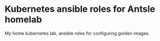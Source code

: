 # Kubernetes ansible roles for Antsle homelab

My home kubernetes lab, ansible roles for configuring golden images.